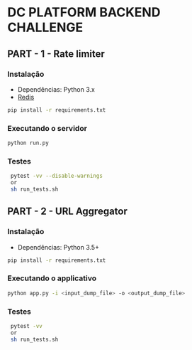 # DC PLATFORM BACKEND CHALLENGE


## PART - 1 - Rate limiter

### Instalação

- Dependências: Python 3.x
- [Redis](https://redis.io/topics/quickstart) 

```bash
pip install -r requirements.txt
```

### Executando o servidor

```bash
python run.py
```

### Testes

```bash
 pytest -vv --disable-warnings
 or
 sh run_tests.sh
```


## PART - 2 - URL Aggregator 

### Instalação

- Dependências: Python 3.5+

```bash
pip install -r requirements.txt
```

### Executando o applicativo

```bash
python app.py -i <input_dump_file> -o <output_dump_file>
```

### Testes

```bash
 pytest -vv
 or
 sh run_tests.sh
```
